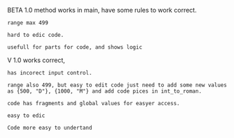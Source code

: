BETA 1.0
    method works in main, have some rules to work correct.

    range max 499

    hard to edic code.
    
    usefull for parts for code, and shows logic



V 1.0
    works correct,

    has incorect input control.

    range also 499, but easy to edit code just need to add some new values as {500, "D"}, {1000, "M"} and add code pices in int_to_roman.

    code has fragments and global values for easyer access.

    easy to edic

    Code more easy to undertand
    
